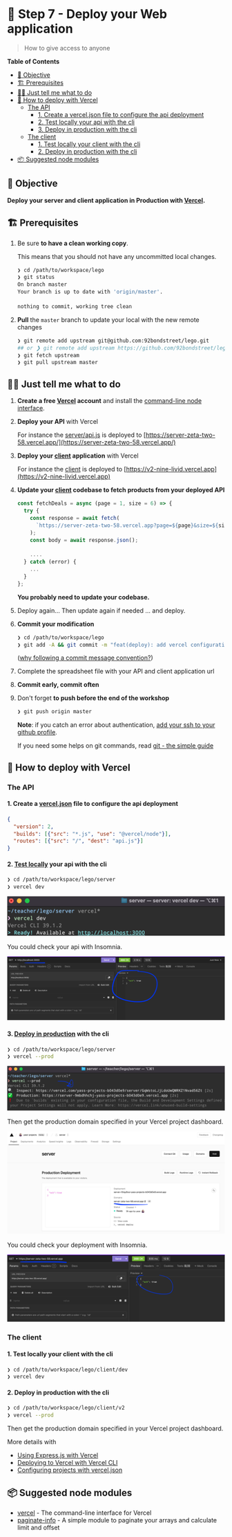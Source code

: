 # 🚀 Step 7 - Deploy your Web application

> How to give access to anyone

<!-- START doctoc generated TOC please keep comment here to allow auto update -->
<!-- DON'T EDIT THIS SECTION, INSTEAD RE-RUN doctoc TO UPDATE -->
**Table of Contents**

- [🎯 Objective](#-objective)
- [🏗 Prerequisites](#%F0%9F%8F%97-prerequisites)
- [👩‍💻 Just tell me what to do](#%E2%80%8D-just-tell-me-what-to-do)
- [🚀 How to deploy with Vercel](#-how-to-deploy-with-vercel)
  - [The API](#the-api)
    - [1. Create a vercel.json file to configure the api deployment](#1-create-a-verceljson-file-to-configure-the-api-deployment)
    - [2. Test locally your api with the cli](#2-test-locally-your-api-with-the-cli)
    - [3. Deploy in production with the cli](#3-deploy-in-production-with-the-cli)
  - [The client](#the-client)
    - [1. Test locally your client with the cli](#1-test-locally-your-client-with-the-cli)
    - [2. Deploy in production with the cli](#2-deploy-in-production-with-the-cli)
- [📦 Suggested node modules](#-suggested-node-modules)

<!-- END doctoc generated TOC please keep comment here to allow auto update -->


## 🎯 Objective

**Deploy your server and client application in Production with [Vercel](https://vercel.com/).**

## 🏗 Prerequisites

1. Be sure **to have a clean working copy**.

    This means that you should not have any uncommitted local changes.

    ```sh
    ❯ cd /path/to/workspace/lego
    ❯ git status
    On branch master
    Your branch is up to date with 'origin/master'.

    nothing to commit, working tree clean
    ```

2. **Pull** the `master` branch to update your local with the new remote changes

    ```sh
    ❯ git remote add upstream git@github.com:92bondstreet/lego.git
    ## or ❯ git remote add upstream https://github.com/92bondstreet/lego
    ❯ git fetch upstream
    ❯ git pull upstream master
    ```

## 👩‍💻 Just tell me what to do

1. **Create a free [Vercel](https://vercel.com) account** and install the [command-line node interface](https://www.npmjs.com/package/vercel). 

2. **Deploy your API** with Vercel

    For instance the [server/api.js](../server/api.js) is deployed to [https://server-zeta-two-58.vercel.app/](https://server-zeta-two-58.vercel.app/)

3. **Deploy your [client](../client/v2) application** with Vercel

    For instance the [client](../client/v2) is deployed to [https://v2-nine-livid.vercel.app](https://v2-nine-livid.vercel.app)

4. **Update your [client](../client/v2) codebase to fetch products from your deployed API**

    ```js
    const fetchDeals = async (page = 1, size = 6) => {
      try {
        const response = await fetch(
          `https://server-zeta-two-58.vercel.app?page=${page}&size=${size}`
        );
        const body = await response.json();

        ....
      } catch (error) {
        ...
      }
    };
    ```

    **You probably need to update your codebase.**


5. Deploy again... Then update again if needed ... and deploy. 

6.  **Commit your modification**

    ```sh
    ❯ cd /path/to/workspace/lego
    ❯ git add -A && git commit -m "feat(deploy): add vercel configuration"
    ```

    ([why following a commit message convention?](https://dev.to/chrissiemhrk/git-commit-message-5e21))

6. Complete the spreadsheet file with your API and client application url

7. **Commit early, commit often**
8. Don't forget **to push before the end of the workshop**

    ```sh
    ❯ git push origin master
    ```

    **Note**: if you catch an error about authentication, [add your ssh to your github profile](https://help.github.com/articles/connecting-to-github-with-ssh/).

    If you need some helps on git commands, read [git - the simple guide](http://rogerdudler.github.io/git-guide/)

## 🚀 How to deploy with Vercel

### The API

#### 1. Create a [vercel.json](../server/vercel.json) file to configure the api deployment

```json
{
  "version": 2,
  "builds": [{"src": "*.js", "use": "@vercel/node"}],
  "routes": [{"src": "/", "dest": "api.js"}]
}
```

#### 2. [Test locally](https://vercel.com/docs/cli/dev) your api with the cli

```sh
❯ cd /path/to/workspace/lego/server
❯ vercel dev
```

<img src="./img/7-vercel-dev-cli.png"/>


You could check your api with Insomnia.

<img src="./img/7-vercel-dev-insomnia.png"/>


#### 3. [Deploy in production](https://vercel.com/docs/cli/deploy#prod) with the cli

```sh
❯ cd /path/to/workspace/lego/server
❯ vercel --prod
```

<img src="./img/7-vercel-prod-cli.png"/>

Then get the production domain specified in your Vercel project dashboard.

<img src="./img/7-vercel-prod-url.png"/>

You could check your deployment with Insomnia.

<img src="./img/7-vercel-prod-insomnia.png"/>


### The client

#### 1. Test locally your client with the cli

```sh
❯ cd /path/to/workspace/lego/client/dev
❯ vercel dev
```

#### 2. Deploy in production with the cli

```sh
❯ cd /path/to/workspace/lego/client/v2
❯ vercel --prod
```
Then get the production domain specified in your Vercel project dashboard.

More details with

* [Using Express.js with Vercel](https://vercel.com/guides/using-express-with-vercel)
* [Deploying to Vercel with Vercel CLI](https://vercel.com/docs/deployments#vercel-cli)
* [Configuring projects with vercel.json](https://vercel.com/docs/project-configuration)


## 📦 Suggested node modules

- [vercel](https://www.npmjs.com/package/vercel) - The command-line interface for Vercel
- [paginate-info](https://www.npmjs.com/package/paginate-info) - A simple module to paginate your arrays and calculate limit and offset
